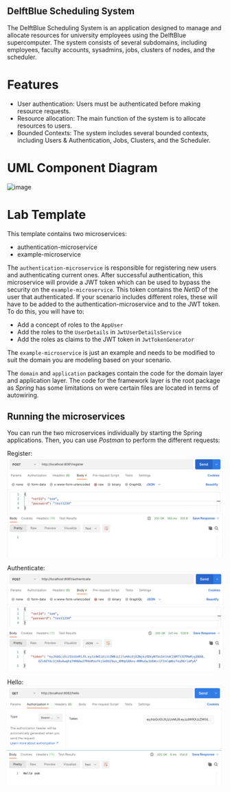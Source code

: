 ## DelftBlue Scheduling System

The DelftBlue Scheduling System is an application designed to manage and allocate resources for university employees using the DelftBlue supercomputer. The system consists of several subdomains, including employees, faculty accounts, sysadmins, jobs, clusters of nodes, and the scheduler.

# Features
- User authentication: Users must be authenticated before making resource requests.
- Resource allocation: The main function of the system is to allocate resources to users.
- Bounded Contexts: The system includes several bounded contexts, including Users & Authentication, Jobs, Clusters, and the Scheduler.

# UML Component Diagram
![image](https://user-images.githubusercontent.com/73136957/229944811-20b837f7-eb1f-422a-a731-772d32cc8c9d.png)


# Lab Template

This template contains two microservices:
- authentication-microservice
- example-microservice

The `authentication-microservice` is responsible for registering new users and authenticating current ones. After successful authentication, this microservice will provide a JWT token which can be used to bypass the security on the `example-microservice`. This token contains the *NetID* of the user that authenticated. If your scenario includes different roles, these will have to be added to the authentication-microservice and to the JWT token. To do this, you will have to:
- Add a concept of roles to the `AppUser`
- Add the roles to the `UserDetails` in `JwtUserDetailsService`
- Add the roles as claims to the JWT token in `JwtTokenGenerator`

The `example-microservice` is just an example and needs to be modified to suit the domain you are modeling based on your scenario.

The `domain` and `application` packages contain the code for the domain layer and application layer. The code for the framework layer is the root package as *Spring* has some limitations on were certain files are located in terms of autowiring.

## Running the microservices

You can run the two microservices individually by starting the Spring applications. Then, you can use *Postman* to perform the different requests:

Register:
![image](instructions/register.png)

Authenticate:
![image](instructions/authenticate.png)

Hello:
![image](instructions/hello.png)

